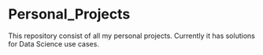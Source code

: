 # Personal_Projects

This repository consist of all my personal projects. Currently it has solutions for Data Science use cases.
